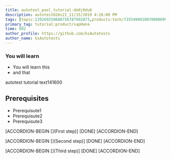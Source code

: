 ```yaml
---
title: autotest_pool_tutorial-de0j0du6
description: autotestO26s21_11/15/2019 4:26:00 PM
tags: [topic:139269250608756787992873,products:tech/73554900100700000996,tutorial:experience/advanced]
primary_tag: tutorial:product/sapHana
time: 902
author_profile: https://github.com/ksAutotests
author_name: ksAutotests
---
```

### You will learn
- You will learn this
- and that

autotest tutorial text141600

## Prerequisites
- Prerequisute1
- Prerequisute2
- Prerequisute3

[ACCORDION-BEGIN [](First step)]
[DONE]
[ACCORDION-END]

[ACCORDION-BEGIN [](Second step)]
[DONE]
[ACCORDION-END]

[ACCORDION-BEGIN [](Third step)]
[DONE]
[ACCORDION-END]

